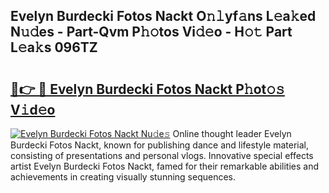 ## Evelyn Burdecki Fotos Nackt O𝚗𝚕yf𝚊ns L𝚎a𝚔ed N𝚞𝚍es - Part-Qvm P𝚑𝚘tos Vi𝚍𝚎o - H𝚘𝚝 Part L𝚎a𝚔s 096TZ

# <h2><a href="http://kfe38ry.oniu.top/?m=Evelyn+Burdecki+Fotos+Nackt">🔗👉 🔴 Evelyn Burdecki Fotos Nackt P𝚑ot𝚘𝚜 V𝚒d𝚎o</a></h2>

[![Evelyn Burdecki Fotos Nackt Nu𝚍e𝚜](https://i.imgur.com/0qMVB7G.gif)](http://kfe38ry.oniu.top/?m=Evelyn+Burdecki+Fotos+Nackt)
Online thought leader Evelyn Burdecki Fotos Nackt, known for publishing dance and lifestyle material, consisting of presentations and personal vlogs. Innovative special effects artist Evelyn Burdecki Fotos Nackt, famed for their remarkable abilities and achievements in creating visually stunning sequences.  

